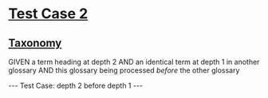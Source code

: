 # [Test Case 2](#test-case-2)

## [Taxonomy](#taxonomy)

GIVEN a term heading at depth 2
AND an identical term at depth 1 in another glossary
AND this glossary being processed *before* the other glossary

\--- Test Case: depth 2 before depth 1 ---
